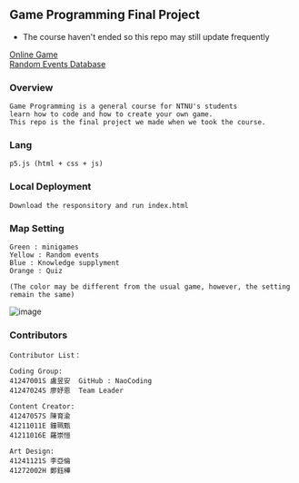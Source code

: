 ## Game Programming Final Project

* The course haven't ended so this repo may still update frequently

[Online Game](https://naocoding.github.io/NTNU_GameProgramming_FinalProject/) <br>
[Random Events Database](https://naocoding.github.io/NTNU_GameProgramming_FinalProject/question/change_fate.json)

### Overview
```
Game Programming is a general course for NTNU's students
learn how to code and how to create your own game.
This repo is the final project we made when we took the course.
```
### Lang
```
p5.js (html + css + js) 
```
### Local Deployment
```
Download the responsitory and run index.html
```
### Map Setting 

```
Green : minigames
Yellow : Random events
Blue : Knowledge supplyment
Orange : Quiz

(The color may be different from the usual game, however, the setting remain the same)
```

![image](https://github.com/NaoCoding/NTNU_GameProgramming_FinalProject/assets/86964895/f94387dd-8f93-438f-93ea-8634c1501158)


### Contributors
```
Contributor List：

Coding Group:
41247001S 盧昱安  GitHub : NaoCoding
41247024S 廖妤恩  Team Leader

Content Creator:
41247057S 陳育渝
41211011E 鐘珮甄
41211016E 羅崇愷

Art Design:
41241121S 李亞倫
41272002H 鄭鈺樺
```
